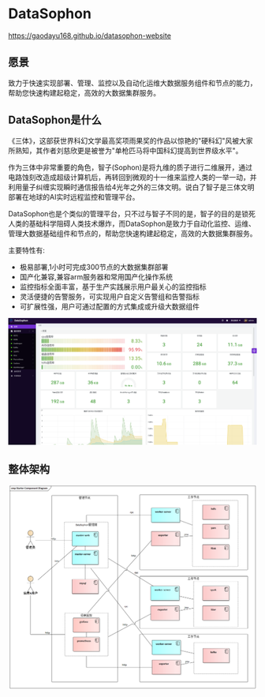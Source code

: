 # DataSophon
https://gaodayu168.github.io/datasophon-website

## 愿景

致力于快速实现部署、管理、监控以及自动化运维大数据服务组件和节点的能力，帮助您快速构建起稳定，高效的大数据集群服务。

## DataSophon是什么

《三体》，这部获世界科幻文学最高奖项雨果奖的作品以惊艳的"硬科幻"风被大家所熟知，其作者刘慈欣更是被誉为"单枪匹马将中国科幻提高到世界级水平"。

作为三体中非常重要的角色，智子(Sophon)是将九维的质子进行二维展开，通过电路蚀刻改造成超级计算机后，再转回到微观的十一维来监控人类的一举一动，并利用量子纠缠实现瞬时通信报告给4光年之外的三体文明。说白了智子是三体文明部署在地球的AI实时远程监控和管理平台。

DataSophon也是个类似的管理平台，只不过与智子不同的是，智子的目的是锁死人类的基础科学阻碍人类技术爆炸，而DataSophon是致力于自动化监控、运维、管理大数据基础组件和节点的，帮助您快速构建起稳定，高效的大数据集群服务。

主要特性有:

* 极易部署,1小时可完成300节点的大数据集群部署
* 国产化兼容,兼容arm服务器和常用国产化操作系统
* 监控指标全面丰富，基于生产实践展示用户最关心的监控指标
* 灵活便捷的告警服务，可实现用户自定义告警组和告警指标
* 可扩展性强，用户可通过配置的方式集成或升级大数据组件

![img](./dashboard.png)
## 整体架构

![img](./archive.png)



